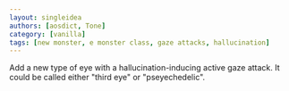 ```yaml
---
layout: singleidea
authors: [aosdict, Tone]
category: [vanilla]
tags: [new monster, e monster class, gaze attacks, hallucination]
---
```

Add a new type of eye with a hallucination-inducing active gaze attack. It could be called either "third eye" or "pseyechedelic".
